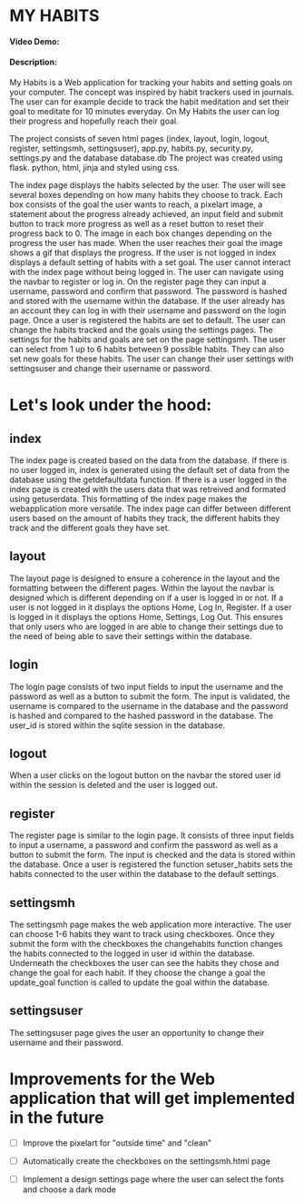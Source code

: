 # MY HABITS
#### Video Demo:
#### Description:
My Habits is a Web application for tracking your habits and setting goals on your computer. The concept was inspired by habit trackers used in journals. The user can for example decide to track the habit meditation and set their goal to meditate for 10 minutes everyday. On My Habits the user can log their progress and hopefully reach their goal. 

The project consists of seven html pages (index, layout, login, logout, register, settingsmh, settingsuser), app.py, habits.py, security.py, settings.py and the database database.db
The project was created using flask. python, html, jinja and styled using css. 

The index page displays the habits selected by the user. The user will see several boxes depending on how many habits they choose to track. Each box consists of the goal the user wants to reach, a pixelart image, a statement about the progress already achieved, an input field and submit button to track more progress as well as a reset button to reset their progress back to 0. The image in each box changes depending on the progress the user has made. When the user reaches their goal the image shows a gif that displays the progress. If the user is not logged in index displays a default setting of habits with a set goal. The user cannot interact with the index page without being logged in. The user can navigate using the navbar to register or log in. On the register page they can input a username,  password and confirm that password. The password is hashed and stored with the username within the database. If the user already has an account they can log in with their username and password on the login page. Once a user is registered the habits are set to default. The user can change the habits tracked and the goals using the settings pages. The settings for the habits and goals are set on the page settingsmh. The user can select from 1 up to 6 habits between 9 possible habits. They can also set new goals for these habits. The user can change their user settings with settingsuser and change their username or password. 

# Let's look under the hood: 
## index
The index page is created based on the data from the database. If there is no user logged in, index is generated using the default set of data from the database using the getdefaultdata function. If there is a user logged in the index page is created with the users data that was retreived and formated using getuserdata. This formatting of the index page makes the webapplication more versatile. The index page can differ between different users based on the amount of habits they track, the different habits they track and the different goals they have set. 

## layout
The layout page is designed to ensure a coherence in the layout and the formatting between the different pages. Within the layout the navbar is designed which is different depending on if a user is logged in or not. If a user is not logged in it displays the options Home, Log In, Register. If a user is logged in it displays the options Home, Settings, Log Out. This ensures that only users who are logged in are able to change their settings due to the need of being able to save their settings within the database. 

## login
The login page consists of two input fields to input the username and the password as well as a button to submit the form. The input is validated, the username is compared to the username in the database and the password is hashed and compared to the hashed password in the database. The user_id is stored within the sqlite session in the database. 

## logout
When a user clicks on the logout button on the navbar the stored user id within the session is deleted and the user is logged out. 

## register
The register page is similar to the login page. It consists of three input fields to input a username, a password and confirm the password as well as a button to submit the form. The input is checked and the data is stored within the database. Once a user is registered the function setuser_habits sets the habits connected to the user within the database to the default settings. 

## settingsmh
The settingsmh page makes the web application more interactive. The user can choose 1-6 habits they want to track using checkboxes. Once they submit the form with the checkboxes the changehabits function changes the habits connected to the logged in user id within the database. Underneath the checkboxes the user can see the habits they chose and change the goal for each habit. If they choose the change a goal the update_goal function is called to update the goal within the database. 

## settingsuser
The settingsuser page gives the user an opportunity to change their username and their password. 

# Improvements for the Web application that will get implemented in the future
- [ ] Improve the pixelart for "outside time" and "clean"
- [ ] Automatically create the checkboxes on the settingsmh.html page 
- [ ] Implement a design settings page where the user can select the fonts and choose a dark mode 

